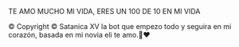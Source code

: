 TE AMO MUCHO MI VIDA, ERES UN 100 DE 10 EN MI VIDA

© Copyright ©️
Satanica XV la bot que empezo todo
y seguira en mi corazón, basada en mi novia eli
te amo.💞❤️